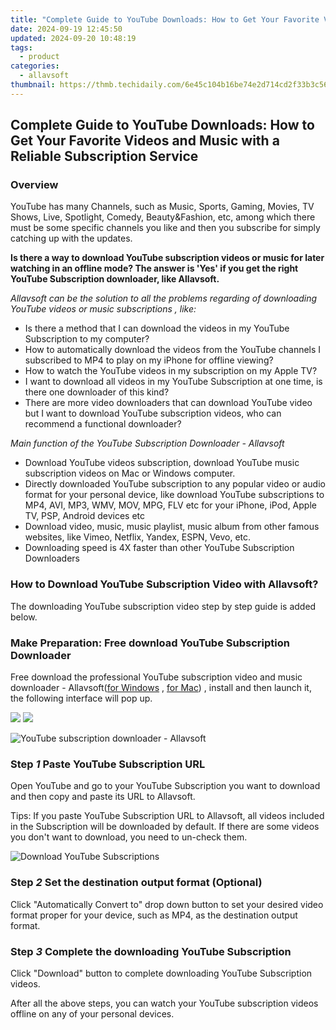 ```yaml
---
title: "Complete Guide to YouTube Downloads: How to Get Your Favorite Videos and Music with a Reliable Subscription Service"
date: 2024-09-19 12:45:50
updated: 2024-09-20 10:48:19
tags:
  - product
categories:
  - allavsoft
thumbnail: https://thmb.techidaily.com/6e45c104b16be74e2d714cd2f33b3c56eb416bf62e899ada74117de94df4148a.jpg
---
```


## Complete Guide to YouTube Downloads: How to Get Your Favorite Videos and Music with a Reliable Subscription Service

### Overview

YouTube has many Channels, such as Music, Sports, Gaming, Movies, TV Shows, Live, Spotlight, Comedy, Beauty&Fashion, etc, among which there must be some specific channels you like and then you subscribe for simply catching up with the updates.

**Is there a way to download YouTube subscription videos or music for later watching in an offline mode? The answer is 'Yes' if you get the right YouTube Subscription downloader, like Allavsoft.**

_Allavsoft can be the solution to all the problems regarding of downloading YouTube videos or music subscriptions , like:_

* Is there a method that I can download the videos in my YouTube Subscription to my computer?
* How to automatically download the videos from the YouTube channels I subscribed to MP4 to play on my iPhone for offline viewing?
* How to watch the YouTube videos in my subscription on my Apple TV?
* I want to download all videos in my YouTube Subscription at one time, is there one downloader of this kind?
* There are more video downloaders that can download YouTube video but I want to download YouTube subscription videos, who can recommend a functional downloader?

_Main function of the YouTube Subscription Downloader - Allavsoft_

* Download YouTube videos subscription, download YouTube music subscription videos on Mac or Windows computer.
* Directly downloaded YouTube subscription to any popular video or audio format for your personal device, like download YouTube subscriptions to MP4, AVI, MP3, WMV, MOV, MPG, FLV etc for your iPhone, iPod, Apple TV, PSP, Android devices etc
* Download video, music, music playlist, music album from other famous websites, like Vimeo, Netflix, Yandex, ESPN, Vevo, etc.
* Downloading speed is 4X faster than other YouTube Subscription Downloaders

### How to Download YouTube Subscription Video with Allavsoft?

The downloading YouTube subscription video step by step guide is added below.

### Make Preparation: Free download YouTube Subscription Downloader

Free download the professional YouTube subscription video and music downloader - Allavsoft([for Windows](https://tools.techidaily.com/allavsoft/products/) , [for Mac](https://tools.techidaily.com/allavsoft/products/)) , install and then launch it, the following interface will pop up.

[![](https://www.allavsoft.com/how-to/../images/how-to/free-download-win.jpg)](https://tools.techidaily.com/allavsoft/products/) [![](https://www.allavsoft.com/how-to/../images/how-to/free-download-mac.jpg)](https://tools.techidaily.com/allavsoft/products/)

![YouTube subscription downloader - Allavsoft](https://www.allavsoft.com/how-to/../images/allavsoft/screen-shot-600.jpg)

### Step _1_ Paste YouTube Subscription URL

Open YouTube and go to your YouTube Subscription you want to download and then copy and paste its URL to Allavsoft.

Tips: If you paste YouTube Subscription URL to Allavsoft, all videos included in the Subscription will be downloaded by default. If there are some videos you don't want to download, you need to un-check them.

![Download YouTube Subscriptions](https://www.allavsoft.com/how-to/../images/how-to/lynda-video-downloader/download-lynda-courses.jpg)

### Step _2_ Set the destination output format (Optional)

Click "Automatically Convert to" drop down button to set your desired video format proper for your device, such as MP4, as the destination output format.

### Step _3_ Complete the downloading YouTube Subscription

Click "Download" button to complete downloading YouTube Subscription videos.

After all the above steps, you can watch your YouTube subscription videos offline on any of your personal devices.

<ins class="adsbygoogle"
     style="display:block"
     data-ad-format="autorelaxed"
     data-ad-client="ca-pub-7571918770474297"
     data-ad-slot="1223367746"></ins>



<ins class="adsbygoogle"
     style="display:block"
     data-ad-client="ca-pub-7571918770474297"
     data-ad-slot="8358498916"
     data-ad-format="auto"
     data-full-width-responsive="true"></ins>
